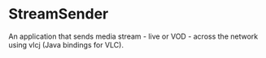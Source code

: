 # StreamSender

An application that sends media stream - live or VOD - across the network using vlcj (Java bindings for VLC).
